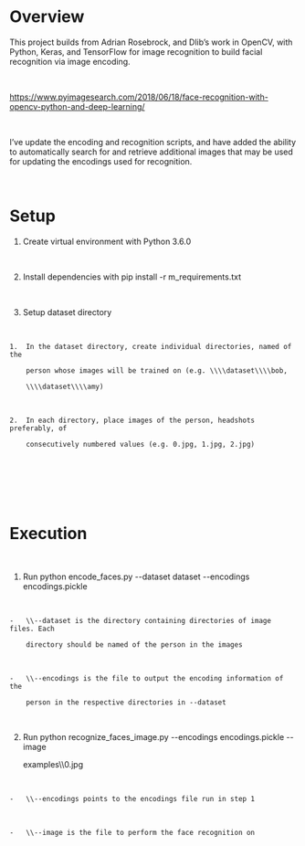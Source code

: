 Overview
========

This project builds from Adrian Rosebrock, and Dlib’s work in OpenCV, with Python, Keras, and TensorFlow for image recognition to build facial recognition via image encoding. 

 

https://www.pyimagesearch.com/2018/06/18/face-recognition-with-opencv-python-and-deep-learning/ 

 

I’ve update the encoding and recognition scripts, and have added the ability to automatically search for and retrieve additional images that may be used for updating the encodings used for recognition. 

 

Setup
=====

1.  Create virtual environment with Python 3.6.0

 

2.  Install dependencies with pip install -r m_requirements.txt

 

3.  Setup dataset directory

 

    1.  In the dataset directory, create individual directories, named of the

        person whose images will be trained on (e.g. \\\\dataset\\\\bob,

        \\\\dataset\\\\amy)

 

    2.  In each directory, place images of the person, headshots preferably, of

        consecutively numbered values (e.g. 0.jpg, 1.jpg, 2.jpg)

 

 

 

Execution
=========

 

1.  Run python encode_faces.py --dataset dataset --encodings encodings.pickle

 

    -   \\--dataset is the directory containing directories of image files. Each

        directory should be named of the person in the images

 

    -   \\--encodings is the file to output the encoding information of the

        person in the respective directories in --dataset

 

2.  Run python recognize_faces_image.py --encodings encodings.pickle --image

    examples\\\\0.jpg

 

    -   \\--encodings points to the encodings file run in step 1

 

    -   \\--image is the file to perform the face recognition on
